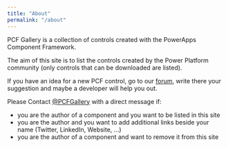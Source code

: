 ```yaml
---
title: "About"
permalink: "/about"
---
```

PCF Gallery is a collection of controls created with the PowerApps Component Framework.

The aim of this site is to list the controls created by the Power Platform community (only controls that can be downloaded are listed).

If you have an idea for a new PCF control, go to our <a target="_blank" href="https://pcfgallery.userecho.com">forum</a>, write there your suggestion and maybe a developer will help you out.

Please Contact <a target="_blank" href="https://www.twitter.com/pcfgallery">@PCFGallery</a> with a direct message if:

- you are the author of a component and you want to be listed in this site
- you are the author and you want to add additional links beside your name (Twitter, LinkedIn, Website, ...)
- you are the author of a component and want to remove it from this site
